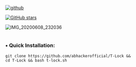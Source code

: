 [![github](https://forthebadge.com/images/badges/built-with-love.svg)](https://github.com/abhackerofficial)

[![GitHub stars](https://img.shields.io/github/stars/abhackerofficial/T-Lock.svg?style=social)](https://github.com/abhackerofficial)

![IMG_20200608_232036](https://user-images.githubusercontent.com/63346676/84063549-d59ea800-a9de-11ea-9706-e4ec2ee90d49.jpg)
#

### • Quick Installation:

```
git clone https://github.com/abhackerofficial/T-Lock &&
cd T-Lock && bash t-lock.sh
